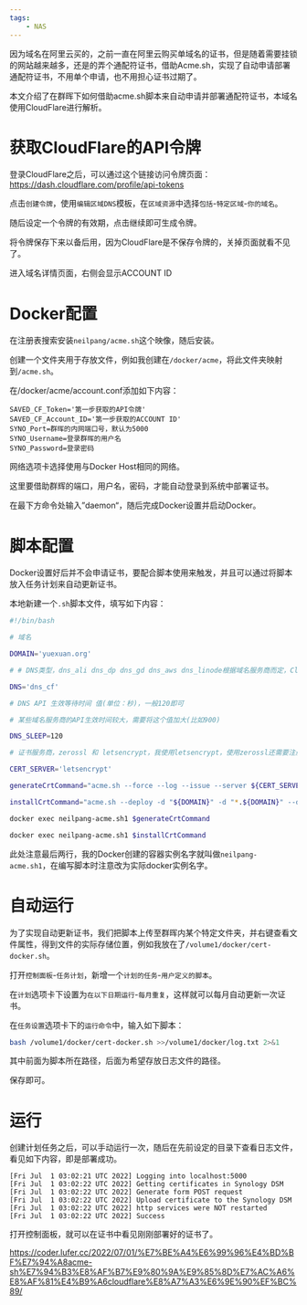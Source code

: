 ```yaml
---
tags:
    - NAS
---
```


因为域名在阿里云买的，之前一直在阿里云购买单域名的证书，但是随着需要挂锁的网站越来越多，还是的弄个通配符证书，借助Acme.sh，实现了自动申请部署通配符证书，不用单个申请，也不用担心证书过期了。

本文介绍了在群晖下如何借助acme.sh脚本来自动申请并部署通配符证书，本域名使用CloudFlare进行解析。

# 获取CloudFlare的API令牌

登录CloudFlare之后，可以通过这个链接访问令牌页面：https://dash.cloudflare.com/profile/api-tokens

点击`创建令牌`，使用`编辑区域DNS`模板，在`区域资源`中选择`包括`-`特定区域`-`你的域名`。

随后设定一个令牌的有效期，点击继续即可生成令牌。

将令牌保存下来以备后用，因为CloudFlare是不保存令牌的，关掉页面就看不见了。

进入域名详情页面，右侧会显示ACCOUNT ID

# Docker配置

在注册表搜索安装`neilpang/acme.sh`这个映像，随后安装。

创建一个文件夹用于存放文件，例如我创建在`/docker/acme`，将此文件夹映射到`/acme.sh`。

在/docker/acme/account.conf添加如下内容：

```
SAVED_CF_Token='第一步获取的API令牌'
SAVED_CF_Account_ID='第一步获取的ACCOUNT ID'
SYNO_Port=群晖的内网端口号，默认为5000
SYNO_Username=登录群晖的用户名
SYNO_Password=登录密码
```



网络选项卡选择使用与Docker Host相同的网络。

这里要借助群辉的端口，用户名，密码，才能自动登录到系统中部署证书。

在最下方命令处输入”daemon“，随后完成Docker设置并启动Docker。

# 脚本配置

Docker设置好后并不会申请证书，要配合脚本使用来触发，并且可以通过将脚本放入任务计划来自动更新证书。

本地新建一个`.sh`脚本文件，填写如下内容：

```bash
#!/bin/bash

# 域名

DOMAIN='yuexuan.org'

# # DNS类型，dns_ali dns_dp dns_gd dns_aws dns_linode根据域名服务商而定，CloudFlare就是dns_cf

DNS='dns_cf'

# DNS API 生效等待时间 值(单位：秒)，一般120即可

# 某些域名服务商的API生效时间较大，需要将这个值加大(比如900)

DNS_SLEEP=120

# 证书服务商，zerossl 和 letsencrypt，我使用letsencrypt，使用zerossl还需要注册

CERT_SERVER='letsencrypt'

generateCrtCommand="acme.sh --force --log --issue --server ${CERT_SERVER} --dns ${DNS} --dnssleep ${DNS_SLEEP} -d "${DOMAIN}" -d "*.${DOMAIN}""

installCrtCommand="acme.sh --deploy -d "${DOMAIN}" -d "*.${DOMAIN}" --deploy-hook synology_dsm"

docker exec neilpang-acme.sh1 $generateCrtCommand

docker exec neilpang-acme.sh1 $installCrtCommand
```

此处注意最后两行，我的Docker创建的容器实例名字就叫做` neilpang-acme.sh1 `，在编写脚本时注意改为实际docker实例名字。

# 自动运行

为了实现自动更新证书，我们把脚本上传至群晖内某个特定文件夹，并右键查看文件属性，得到文件的实际存储位置，例如我放在了`/volume1/docker/cert-docker.sh`。

打开`控制面板`-`任务计划`，新增一个`计划的任务`-`用户定义的脚本`。

在`计划`选项卡下设置为`在以下日期运行`-`每月重复`，这样就可以每月自动更新一次证书。

在`任务设置`选项卡下的`运行命令`中，输入如下脚本：

```bash
bash /volume1/docker/cert-docker.sh >>/volume1/docker/log.txt 2>&1
```

其中前面为脚本所在路径，后面为希望存放日志文件的路径。

保存即可。

# 运行

创建计划任务之后，可以手动运行一次，随后在先前设定的目录下查看日志文件，看见如下内容，即是部署成功。

```
[Fri Jul  1 03:02:21 UTC 2022] Logging into localhost:5000
[Fri Jul  1 03:02:22 UTC 2022] Getting certificates in Synology DSM
[Fri Jul  1 03:02:22 UTC 2022] Generate form POST request
[Fri Jul  1 03:02:22 UTC 2022] Upload certificate to the Synology DSM
[Fri Jul  1 03:02:22 UTC 2022] http services were NOT restarted
[Fri Jul  1 03:02:22 UTC 2022] Success
```

打开控制面板，就可以在证书中看见刚刚部署好的证书了。



https://coder.lufer.cc/2022/07/01/%E7%BE%A4%E6%99%96%E4%BD%BF%E7%94%A8acme-sh%E7%94%B3%E8%AF%B7%E9%80%9A%E9%85%8D%E7%AC%A6%E8%AF%81%E4%B9%A6cloudflare%E8%A7%A3%E6%9E%90%EF%BC%89/